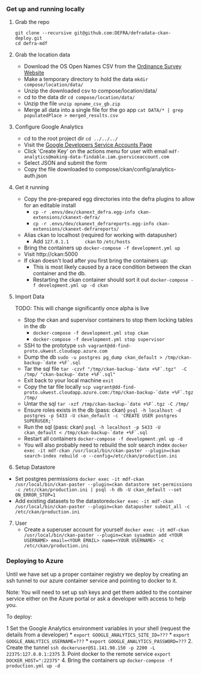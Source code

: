 ### Get up and running locally

1. Grab the repo
    ```
    git clone --recursive git@github.com:DEFRA/defradata-ckan-deploy.git
    cd defra-mdf
    ```

2. Grab the location data
    * Download the OS Open Names CSV from the [Ordinance Survey Website](https://www.ordnancesurvey.co.uk/opendatadownload/products.html#OPNAME)
    * Make a temporary directory to hold the data `mkdir compose/location/data/`
    * Unzip the downloaded csv to compose/location/data/
    * cd to the data dir `cd compose/location/data/`
    * Unzip the file `unzip opname_csv_gb.zip`
    * Merge all data into a single file for the go app `cat DATA/* | grep populatedPlace > merged_results.csv`
    
3. Configure Google Analytics
    * cd to the root project dir `cd ../../../`
    * Visit the [Google Developers Service Accounts Page](https://console.developers.google.com/iam-admin/serviceaccounts?project=making-data-findable&folder&organizationId&angularJsUrl=%2Fprojectselector%2Fiam-admin%2Fserviceaccounts%3Fsupportedpurview%3Dproject%26project%3D%26folder%3D%26organizationId%3D&authuser=2&supportedpurview)
    * Click 'Create Key' on the actions menu for user with email `mdf-analytics@making-data-findable.iam.gserviceaccount.com`
    * Select JSON and submit the form 
    * Copy the file downloaded to compose/ckan/config/analytics-auth.json

4. Get it running
    * Copy the pre-prepared egg directories into the defra plugins to allow for an editable install
      * `cp -r .envs/dev/ckanext_defra.egg-info ckan-extensions/ckanext-defra/`
      * `cp -r .envs/dev/ckanext_defrareports.egg-info ckan-extensions/ckanext-defrareports/`
    * Alias ckan to localhost (required for working with datapusher)
        * Add `127.0.1.1      ckan` to `/etc/hosts` 
    * Bring the containers up `docker-compose -f development.yml up`
    * Visit http://ckan:5000
    * If ckan doesn't load after you first bring the containers up:
        * This is most likely caused by a race condition between the ckan container and the db.
        * Restarting the ckan container should sort it out `docker-compose -f development.yml up -d ckan`

5. Import Data
    
    TODO: This will change significantly once alpha is live
    
    * Stop the ckan and supervisor containers to stop them locking tables in the db
        * `docker-compose -f development.yml stop ckan`
        * `docker-compose -f development.yml stop supervisor`
    * SSH to the prototype `ssh vagrant@dd-find-proto.ukwest.cloudapp.azure.com`
    * Dump the db ``sudo -u postgres pg_dump ckan_default > /tmp/ckan-backup-`date +%F`.sql``
    * Tar the sql file ``tar -czvf "/tmp/ckan-backup-`date +%F`.tgz"  -C /tmp/ "ckan-backup-`date +%F`.sql"``
    * Exit back to your local machine `exit`
    * Copy the tar file locally ``scp vagrant@dd-find-proto.ukwest.cloudapp.azure.com:/tmp/ckan-backup-`date +%F`.tgz /tmp/``
    * Untar the sql ``tar -xzf /tmp/ckan-backup-`date +%F`.tgz -C /tmp/``
    * Ensure roles exists in the db (pass: ckan) `psql -h localhost -d postgres -p 5433 -U ckan_default -c 'CREATE USER postgres SUPERUSER;'`
    * Run the sql (pass: ckan) ``psql -h localhost -p 5433 -U ckan_default < /tmp/ckan-backup-`date +%F`.sql`` 
    * Restart all containers `docker-compose -f development.yml up -d`
    * You will also probably need to rebuild the solr search index `docker exec -it mdf-ckan /usr/local/bin/ckan-paster --plugin=ckan search-index rebuild -o --config=/etc/ckan/production.ini`
    
6. Setup Datastore
  * Set postgres permissions ``docker exec -it mdf-ckan /usr/local/bin/ckan-paster --plugin=ckan datastore set-permissions -c /etc/ckan/production.ini | psql -h db -U ckan_default --set ON_ERROR_STOP=1``
  * Add existing datasets to the datastore``docker exec -it mdf-ckan /usr/local/bin/ckan-paster --plugin=ckan datapusher submit_all -c /etc/ckan/production.ini``  
7. User
    * Create a superuser account for yourself ``docker exec -it mdf-ckan /usr/local/bin/ckan-paster --plugin=ckan sysadmin add <YOUR USERNAME> email=<YOUR EMAIL> name=<YOUR USERNAME> -c /etc/ckan/production.ini``
    

### Deploying to Azure

Until we have set up a proper container registry we deploy by creating an ssh tunnel to our azure container service and pointing to docker to it.

Note: You will need to set up ssh keys and get them added to the container service either on the Azure portal or ask a developer with access to help you.

To deploy:

1 Set the Google Analytics environment variables in your shell (request the details from a developer)
    * `export GOOGLE_ANALYTICS_SITE_ID=???`
    * `export GOOGLE_ANALYTICS_USERNAME=???`
    * `export GOOGLE_ANALYTICS_PASSWORD=???`
2. Create the tunnel `ssh dockeruser@51.141.98.150 -p 2200 -L 22375:127.0.0.1:2375`
3. Point docker to the remote service `export DOCKER_HOST=":22375"`
4. Bring the containers up `docker-compose -f production.yml up -d`
